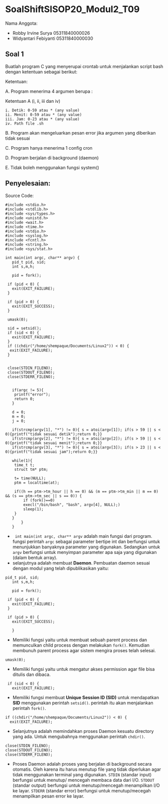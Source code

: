 # SoalShiftSISOP20_Modul2_T09

Nama Anggota: 
  - Robby Irvine Surya    05311840000026
  - Widyantari Febiyanti  05311840000030

## Soal 1
Buatlah program C yang menyerupai crontab untuk menjalankan script bash dengan ketentuan sebagai berikut:

Ketentuan:

  A. Program menerima 4 argumen berupa :
  
  Ketentuan A (i, ii, iii dan iv)
  
    i. Detik: 0-59 atau * (any value)
    ii. Menit: 0-59 atau * (any value)
    iii. Jam: 0-23 atau * (any value)
    iv. Path file .sh
  B. Program akan mengeluarkan pesan error jika argumen yang diberikan tidak sesuai

  C. Program hanya menerima 1 config cron

  D. Program berjalan di background (daemon)

  E. Tidak boleh menggunakan fungsi system()

## Penyelesaian: 
Source Code: 
```
#include <stdio.h>
#include <stdlib.h>
#include <sys/types.h>
#include <unistd.h>
#include <wait.h>
#include <time.h>
#include <stdio.h>
#include <syslog.h>
#include <fcntl.h>
#include <string.h>
#include <sys/stat.h>

int main(int argc, char** argv) {
   pid_t pid, sid;
   int s,m,h;

   pid = fork();

 if (pid < 0) {
   exit(EXIT_FAILURE);
 }

 if (pid > 0) {
   exit(EXIT_SUCCESS);
 }

 umask(0);

 sid = setsid();
 if (sid < 0) {
   exit(EXIT_FAILURE);
 }
 if ((chdir("/home/shempaque/Documents/Linux2")) < 0) {
  exit(EXIT_FAILURE);
 }


 close(STDIN_FILENO);
 close(STDOUT_FILENO);
 close(STDERR_FILENO);


   if(argc != 5){
   	printf("error");
   	return 0;
   }
   
   d = 0;
   m = 0;
   j = 0;
   
   if(strcmp(argv[1], "*") != 0){ s = atoi(argv[1]); if(s > 59 || s < 0){printf("tidak sesuai detik");return 0;}} 
   if(strcmp(argv[2], "*") != 0){ s = atoi(argv[2]); if(s > 59 || s < 0){printf("tidak sesuai menit");return 0;}} 
   if(strcmp(argv[3], "*") != 0){ s = atoi(argv[3]); if(s > 23 || s < 0){printf("tidak sesuai jam");return 0;}} 
   
   while(1){
   	time_t t;
   	struct tm* ptm;
   	
   	t= time(NULL);
   	ptm = localtime(at);
   	
   	if((h == ptm->tm_hour || h == 0) && (m == ptm->tm_min || m == 0) && (s == ptm->tm_sec || s == 0)) {
   		if (fork()==0)
   		execl("/bin/bash", "bash", argv[4], NULL);)
   		sleep(1);
   	}
   }
	   }
   } 
```
- ``` int main(int argc, char** argv``` adalah main fungsi dari program. fungsi perintah  ```argc``` sebagai parameter bertipe int dan berfungsi untuk menunjukkan banyaknya parameter yang digunakan. 
Sedangkan untuk ```argv``` berfungsi untuk menyimpan parameter apa saja yang digunakan (dalam bentuk array). 
- selanjutnya adalah membuat **Daemon**. Pembuatan daemon sesuai dengan modul yang telah dipublikasikan yaitu: 
``` 
pid_t pid, sid;
   int s,m,h;

   pid = fork();

 if (pid < 0) {
   exit(EXIT_FAILURE);
 }

 if (pid > 0) {
   exit(EXIT_SUCCESS);
   
   }
   ```
   
- Memiliki fungsi yaitu untuk membuat sebuah parent process dan memunculkan child process dengan melakukan ```fork()```. Kemudian membunuh parent process agar sistem mengira proses telah selesai. 

``` umask(0); ``` 
- Memiliki fungsi yaitu untuk mengatur akses permission agar file bisa ditulis dan dibaca. 

``` sid = setsid();
 if (sid < 0) {
   exit(EXIT_FAILURE);
```
- Memiliki fungsi membuat **Unique Session ID (SID)** untuk mendapatkan **SID** menggunakan perintah ```setsid()```. perintah itu akan menjalankan perintah ```fork()```. 
``` 
if ((chdir("/home/shempaque/Documents/Linux2")) < 0) {
  exit(EXIT_FAILURE);
```
- Selanjutnya adalah memindahkan proses Daemon kesuatu directory yang ada. Untuk mengubahnya menggunakan perintah ```chdir()```. 

```
close(STDIN_FILENO);
close(STDOUT_FILENO);
close(STDERR_FILENO);
```
- Proses Daemon adalah proses yang berjalan di background secara otomatis. Oleh karena itu harus menutup file yang tidak diperlukan agar tidak menggunakan terminal yang digunakan. 
```STDIN``` (standar input) berfungsi untuk menutup/ mencegah membaca data dari I/O.
```STDOUT``` (standar output) berfungsi untuk menutup/mencegah menampilkan I/O ke layar.
```STDERR``` (standar error) berfungsi untuk menutup/mecegah menampilkan pesan error ke layar. 
